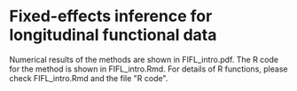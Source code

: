 # Fixed-effects inference for longitudinal functional data

Numerical results of the methods are shown in FIFL_intro.pdf. 
The R code for the method is shown in FIFL_intro.Rmd. For details of R functions, please check FIFL_intro.Rmd and the file "R code".

